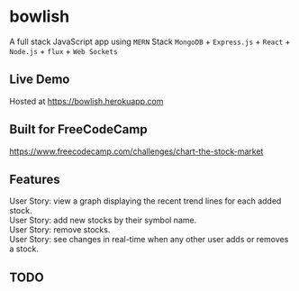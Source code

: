 # bowlish
A full stack JavaScript app using `MERN` Stack `MongoDB` + `Express.js` + `React` + `Node.js` + `flux` + `Web Sockets`

## Live Demo
Hosted at https://bowlish.herokuapp.com

## Built for FreeCodeCamp
https://www.freecodecamp.com/challenges/chart-the-stock-market

## Features
User Story: view a graph displaying the recent trend lines for each added stock.  
User Story: add new stocks by their symbol name.  
User Story: remove stocks.  
User Story: see changes in real-time when any other user adds or removes a stock.

## TODO
